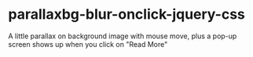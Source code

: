 # parallaxbg-blur-onclick-jquery-css
A little parallax on background image with mouse move, plus a pop-up screen shows up when you click on "Read More"
